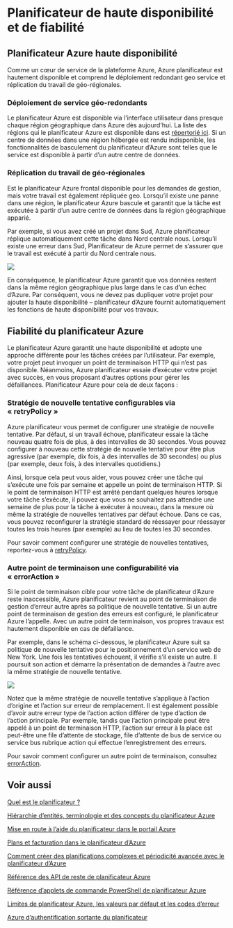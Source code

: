 <properties
 pageTitle="Planificateur de haute disponibilité et de fiabilité"
 description="Planificateur de haute disponibilité et de fiabilité"
 services="scheduler"
 documentationCenter=".NET"
 authors="derek1ee"
 manager="kevinlam1"
 editor=""/>
<tags
 ms.service="scheduler"
 ms.workload="infrastructure-services"
 ms.tgt_pltfrm="na"
 ms.devlang="dotnet"
 ms.topic="article"
 ms.date="08/16/2016"
 ms.author="deli"/>


# <a name="scheduler-high-availability-and-reliability"></a>Planificateur de haute disponibilité et de fiabilité

## <a name="azure-scheduler-high-availability"></a>Planificateur Azure haute disponibilité

Comme un cœur de service de la plateforme Azure, Azure planificateur est hautement disponible et comprend le déploiement redondant geo service et réplication du travail de géo-régionales.

### <a name="geo-redundant-service-deployment"></a>Déploiement de service géo-redondants

Le planificateur Azure est disponible via l’interface utilisateur dans presque chaque région géographique dans Azure dès aujourd'hui. La liste des régions qui le planificateur Azure est disponible dans est [répertorié ici](https://azure.microsoft.com/regions/#services). Si un centre de données dans une région hébergée est rendu indisponible, les fonctionnalités de basculement du planificateur d’Azure sont telles que le service est disponible à partir d’un autre centre de données.

### <a name="geo-regional-job-replication"></a>Réplication du travail de géo-régionales

Est le planificateur Azure frontal disponible pour les demandes de gestion, mais votre travail est également répliquée geo. Lorsqu’il existe une panne dans une région, le planificateur Azure bascule et garantit que la tâche est exécutée à partir d’un autre centre de données dans la région géographique apparié.

Par exemple, si vous avez créé un projet dans Sud, Azure planificateur réplique automatiquement cette tâche dans Nord centrale nous. Lorsqu’il existe une erreur dans Sud, Planificateur de Azure permet de s’assurer que le travail est exécuté à partir du Nord centrale nous. 

![][1]

En conséquence, le planificateur Azure garantit que vos données restent dans la même région géographique plus large dans le cas d’un échec d’Azure. Par conséquent, vous ne devez pas dupliquer votre projet pour ajouter la haute disponibilité – planificateur d’Azure fournit automatiquement les fonctions de haute disponibilité pour vos travaux.

## <a name="azure-scheduler-reliability"></a>Fiabilité du planificateur Azure

Le planificateur Azure garantit une haute disponibilité et adopte une approche différente pour les tâches créées par l’utilisateur. Par exemple, votre projet peut invoquer un point de terminaison HTTP qui n’est pas disponible. Néanmoins, Azure planificateur essaie d’exécuter votre projet avec succès, en vous proposant d’autres options pour gérer les défaillances. Planificateur Azure pour cela de deux façons :

### <a name="configurable-retry-policy-via-retrypolicy"></a>Stratégie de nouvelle tentative configurables via « retryPolicy »

Azure planificateur vous permet de configurer une stratégie de nouvelle tentative. Par défaut, si un travail échoue, planificateur essaie la tâche nouveau quatre fois de plus, à des intervalles de 30 secondes. Vous pouvez configurer à nouveau cette stratégie de nouvelle tentative pour être plus agressive (par exemple, dix fois, à des intervalles de 30 secondes) ou plus (par exemple, deux fois, à des intervalles quotidiens.)

Ainsi, lorsque cela peut vous aider, vous pouvez créer une tâche qui s’exécute une fois par semaine et appelle un point de terminaison HTTP. Si le point de terminaison HTTP est arrêté pendant quelques heures lorsque votre tâche s’exécute, il pouvez que vous ne souhaitez pas attendre une semaine de plus pour la tâche à exécuter à nouveau, dans la mesure où même la stratégie de nouvelles tentatives par défaut échoue. Dans ce cas, vous pouvez reconfigurer la stratégie standard de réessayer pour réessayer toutes les trois heures (par exemple) au lieu de toutes les 30 secondes.

Pour savoir comment configurer une stratégie de nouvelles tentatives, reportez-vous à [retryPolicy](scheduler-concepts-terms.md#retrypolicy).

### <a name="alternate-endpoint-configurability-via-erroraction"></a>Autre point de terminaison une configurabilité via « errorAction »

Si le point de terminaison cible pour votre tâche de planificateur d’Azure reste inaccessible, Azure planificateur revient au point de terminaison de gestion d’erreur autre après sa politique de nouvelle tentative. Si un autre point de terminaison de gestion des erreurs est configuré, le planificateur Azure l’appelle. Avec un autre point de terminaison, vos propres travaux est hautement disponible en cas de défaillance.

Par exemple, dans le schéma ci-dessous, le planificateur Azure suit sa politique de nouvelle tentative pour le positionnement d’un service web de New York. Une fois les tentatives échouent, il vérifie s’il existe un autre. Il poursuit son action et démarre la présentation de demandes à l’autre avec la même stratégie de nouvelle tentative.

![][2]

Notez que la même stratégie de nouvelle tentative s’applique à l’action d’origine et l’action sur erreur de remplacement. Il est également possible d’avoir autre erreur type de l’action action différer de type d’action de l’action principale. Par exemple, tandis que l’action principale peut être appelé à un point de terminaison HTTP, l’action sur erreur à la place est peut-être une file d’attente de stockage, file d’attente de bus de service ou service bus rubrique action qui effectue l’enregistrement des erreurs.

Pour savoir comment configurer un autre point de terminaison, consultez [errorAction](scheduler-concepts-terms.md#action-and-erroraction).

## <a name="see-also"></a>Voir aussi

 [Quel est le planificateur ?](scheduler-intro.md)

 [Hiérarchie d’entités, terminologie et des concepts du planificateur Azure](scheduler-concepts-terms.md)

 [Mise en route à l’aide du planificateur dans le portail Azure](scheduler-get-started-portal.md)

 [Plans et facturation dans le planificateur d’Azure](scheduler-plans-billing.md)

 [Comment créer des planifications complexes et périodicité avancée avec le planificateur d’Azure](scheduler-advanced-complexity.md)

 [Référence des API de reste de planificateur Azure](https://msdn.microsoft.com/library/mt629143)

 [Référence d’applets de commande PowerShell de planificateur Azure](scheduler-powershell-reference.md)

 [Limites de planificateur Azure, les valeurs par défaut et les codes d’erreur](scheduler-limits-defaults-errors.md)

 [Azure d’authentification sortante du planificateur](scheduler-outbound-authentication.md)


[1]: ./media/scheduler-high-availability-reliability/scheduler-high-availability-reliability-image1.png

[2]: ./media/scheduler-high-availability-reliability/scheduler-high-availability-reliability-image2.png
